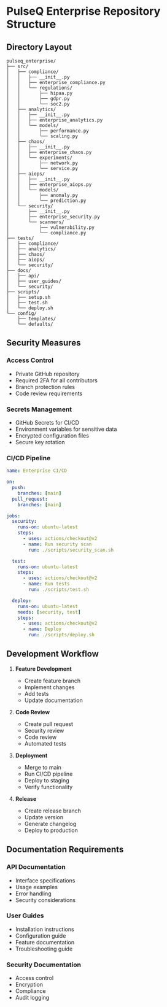 # PulseQ Enterprise Repository Structure

## Directory Layout

```
pulseq_enterprise/
├── src/
│   ├── compliance/
│   │   ├── __init__.py
│   │   ├── enterprise_compliance.py
│   │   └── regulations/
│   │       ├── hipaa.py
│   │       ├── gdpr.py
│   │       └── soc2.py
│   ├── analytics/
│   │   ├── __init__.py
│   │   ├── enterprise_analytics.py
│   │   └── models/
│   │       ├── performance.py
│   │       └── scaling.py
│   ├── chaos/
│   │   ├── __init__.py
│   │   ├── enterprise_chaos.py
│   │   └── experiments/
│   │       ├── network.py
│   │       └── service.py
│   ├── aiops/
│   │   ├── __init__.py
│   │   ├── enterprise_aiops.py
│   │   └── models/
│   │       ├── anomaly.py
│   │       └── prediction.py
│   └── security/
│       ├── __init__.py
│       ├── enterprise_security.py
│       └── scanners/
│           ├── vulnerability.py
│           └── compliance.py
├── tests/
│   ├── compliance/
│   ├── analytics/
│   ├── chaos/
│   ├── aiops/
│   └── security/
├── docs/
│   ├── api/
│   ├── user_guides/
│   └── security/
├── scripts/
│   ├── setup.sh
│   ├── test.sh
│   └── deploy.sh
└── config/
    ├── templates/
    └── defaults/
```

## Security Measures

### Access Control

- Private GitHub repository
- Required 2FA for all contributors
- Branch protection rules
- Code review requirements

### Secrets Management

- GitHub Secrets for CI/CD
- Environment variables for sensitive data
- Encrypted configuration files
- Secure key rotation

### CI/CD Pipeline

```yaml
name: Enterprise CI/CD

on:
  push:
    branches: [main]
  pull_request:
    branches: [main]

jobs:
  security:
    runs-on: ubuntu-latest
    steps:
      - uses: actions/checkout@v2
      - name: Run security scan
        run: ./scripts/security_scan.sh

  test:
    runs-on: ubuntu-latest
    steps:
      - uses: actions/checkout@v2
      - name: Run tests
        run: ./scripts/test.sh

  deploy:
    runs-on: ubuntu-latest
    needs: [security, test]
    steps:
      - uses: actions/checkout@v2
      - name: Deploy
        run: ./scripts/deploy.sh
```

## Development Workflow

1. **Feature Development**

   - Create feature branch
   - Implement changes
   - Add tests
   - Update documentation

2. **Code Review**

   - Create pull request
   - Security review
   - Code review
   - Automated tests

3. **Deployment**

   - Merge to main
   - Run CI/CD pipeline
   - Deploy to staging
   - Verify functionality

4. **Release**
   - Create release branch
   - Update version
   - Generate changelog
   - Deploy to production

## Documentation Requirements

### API Documentation

- Interface specifications
- Usage examples
- Error handling
- Security considerations

### User Guides

- Installation instructions
- Configuration guide
- Feature documentation
- Troubleshooting guide

### Security Documentation

- Access control
- Encryption
- Compliance
- Audit logging
